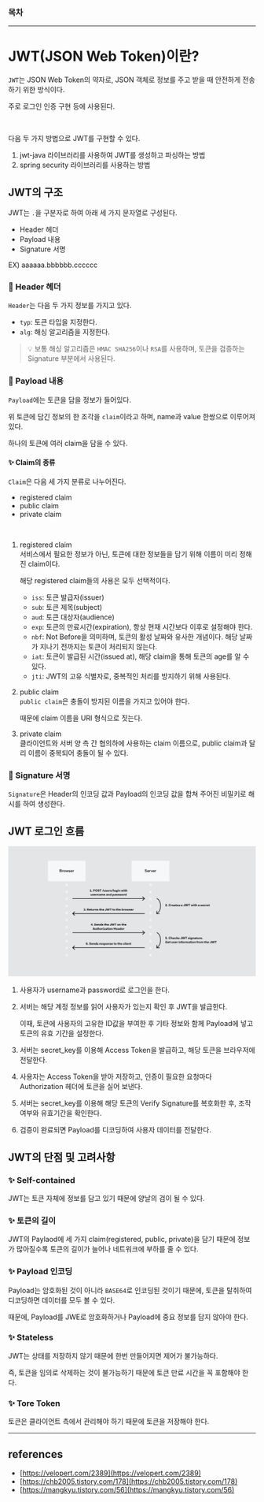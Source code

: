 ### 목차

---
# JWT(JSON Web Token)이란?
`JWT`는 JSON Web Token의 약자로, JSON 객체로 정보를 주고 받을 때 안전하게 전송하기 위한 방식이다.

주로 로그인 인증 구현 등에 사용된다.

<br>

다음 두 가지 방법으로 JWT를 구현할 수 있다.

1. jwt-java 라이브러리를 사용하여 JWT를 생성하고 파싱하는 방법
2. spring security 라이브러리를 사용하는 방법

## JWT의 구조
JWT는 `.`을 구분자로 하여 아래 세 가지 문자열로 구성된다.
- Header 헤더
- Payload 내용
- Signature 서명

EX) aaaaaa.bbbbbb.cccccc

### 📌 Header 헤더
`Header`는 다음 두 가지 정보를 가지고 있다.
- `typ`: 토큰 타입을 지정한다.
- `alg`: 해싱 알고리즘을 지정한다.

> 💡 보통 해싱 알고리즘은 `HMAC SHA256`이나 `RSA`를 사용하며, 토큰을 검증하는 Signature 부분에서 사용된다.

### 📌 Payload 내용
`Payload`에는 토큰을 담을 정보가 들어있다.

위 토큰에 담긴 정보의 한 조각을 `claim`이라고 하며, name과 value 한쌍으로 이루어져 있다.

하나의 토큰에 여러 claim을 담을 수 있다.

#### ✨ Claim의 종류
`Claim`은 다음 세 가지 분류로 나누어진다.
- registered claim
- public claim
- private claim

<br>

1. registered claim<br>
    서비스에서 필요한 정보가 아닌, 토큰에 대한 정보들을 담기 위해 이름이 미리 정해진 claim이다.

    해당 registered claim들의 사용은 모두 선택적이다.
    - `iss`: 토큰 발급자(issuer)
    - `sub`: 토큰 제목(subject)
    - `aud`: 토큰 대상자(audience)
    - `exp`: 토큰의 만료시간(expiration), 항상 현재 시간보다 이후로 설정해야 한다.
    - `nbf`: Not Before을 의미하며, 토큰의 활성 날짜와 유사한 개념이다. 해당 날짜가 지나기 전까지는 토큰이 처리되지 않는다.
    - `iat`: 토큰이 발급된 시간(issued at), 해당 claim을 통해 토큰의 age를 알 수 있다.
    - `jti`: JWT의 고유 식별자로, 중복적인 처리를 방지하기 위해 사용된다.
2. public claim<br>
    `public claim`은 충돌이 방지된 이름을 가지고 있어야 한다.

    때문에 claim 이름을 URI 형식으로 짓는다.
3. private claim<br>
   클라이언트와 서버 양 측 간 협의하에 사용하는 claim 이름으로, public claim과 달리 이름이 중복되어 충돌이 될 수 있다.

### 📌 Signature 서명
`Signature`은 Header의 인코딩 값과 Payload의 인코딩 값을 합쳐 주어진 비밀키로 해시를 하여 생성한다.

## JWT 로그인 흐름
![picture1](./images/What%20is%20JWT/What-is-JWT-1.png)
1. 사용자가 username과 password로 로그인을 한다.
2. 서버는 해당 계정 정보를 읽어 사용자가 있는지 확인 후 JWT을 발급한다.
    
    이때, 토큰에 사용자의 고유한 ID값을 부여한 후 기타 정보와 함께 Payload에 넣고 토큰의 유효 기간을 설정한다.
    
3. 서버는 secret_key를 이용해 Access Token을 발급하고, 해당 토큰을 브라우저에 전달한다.
4. 사용자는 Access Token을 받아 저장하고, 인증이 필요한 요청마다 Authorization 헤더에 토큰을 실어 보낸다.
5. 서버는 secret_key를 이용해 해당 토큰의 Verify Signature를 복호화한 후, 조작 여부와 유효기간을 확인한다.
6. 검증이 완료되면 Payload를 디코딩하여 사용자 데이터를 전달한다.

## JWT의 단점 및 고려사항
### ✨ Self-contained

JWT는 토큰 자체에 정보를 담고 있기 때문에 양날의 검이 될 수 있다.

### ✨ 토큰의 길이

JWT의 Paylaod에 세 가지 claim(registered, public, private)을 담기 때문에 정보가 많아질수록 토큰의 길이가 늘어나 네트워크에 부하를 줄 수 있다.

### ✨ Payload 인코딩

Payload는 암호화된 것이 아니라 `BASE64`로 인코딩된 것이기 때문에, 토큰을 탈취하여 디코딩하면 데이터를 모두 볼 수 있다.

때문에, Payload를 JWE로 암호화하거나 Payload에 중요 정보를 담지 않아야 한다.

### ✨ Stateless

JWT는 상태를 저장하지 않기 때문에 한번 만들어지면 제어가 불가능하다.

즉, 토큰을 임의로 삭제하는 것이 불가능하기 때문에 토큰 만료 시간을 꼭 포함해야 한다.

### ✨ Tore Token

토큰은 클라이언트 측에서 관리해야 하기 때문에 토큰을 저장해야 한다.

---
## references
- [https://velopert.com/2389](https://velopert.com/2389)
- [https://chb2005.tistory.com/178](https://chb2005.tistory.com/178)
- [https://mangkyu.tistory.com/56](https://mangkyu.tistory.com/56)
